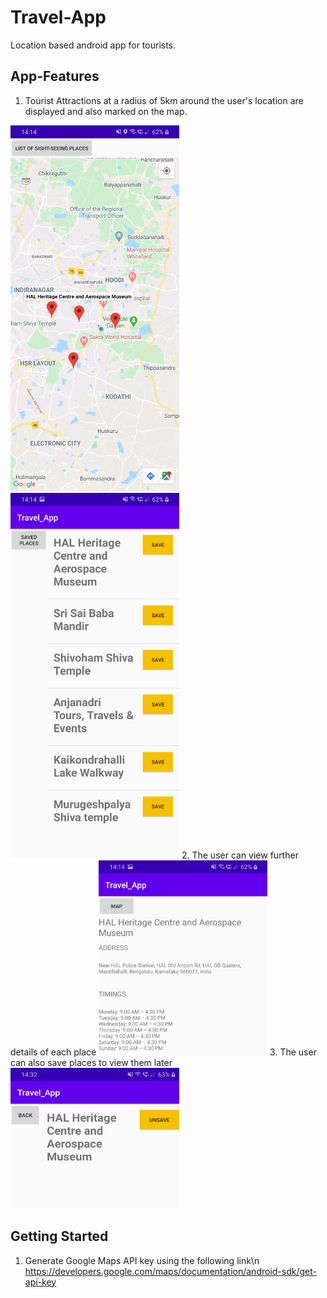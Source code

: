 # Travel-App
Location based android app for tourists. 

## App-Features
1. Tourist Attractions at a radius of 5km around the user's location are displayed and also marked on the map. 
<img src="https://github.com/dgdheeraj/Travel-App/blob/master/Screenshots/Map.jpg" width="270" height="585">  
<img src="https://github.com/dgdheeraj/Travel-App/blob/master/Screenshots/List.jpg" width="270" height="585">  
2. The user can view further details of each place
<img src="https://github.com/dgdheeraj/Travel-App/blob/master/Screenshots/Details.jpg" width="270" height="312">  
3. The user can also save places to view them later
<img src="https://github.com/dgdheeraj/Travel-App/blob/master/Screenshots/Saved.jpg" width="270" height="225">  

## Getting Started
1. Generate Google Maps API key using the following link\n
https://developers.google.com/maps/documentation/android-sdk/get-api-key

